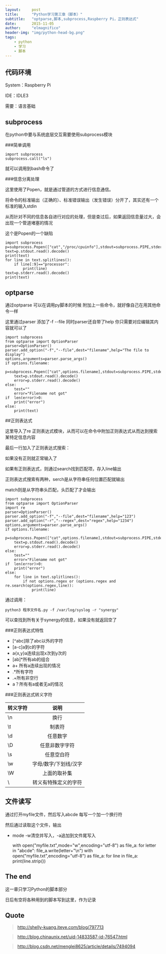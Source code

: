 ```yaml
---
layout:     post
title:      "Python学习第三章（脚本）"
subtitle:   "optparse,脚本,subprocess,Raspberry Pi，正则表达式"
date:       2015-11-05
author:     "elmagnifico"
header-img: "img/python-head-bg.png"
tags:
    - python
    - 学习
	- 脚本
---
```


## 代码环境

System：Raspberry Pi 

IDE：IDLE3

需要：语言基础

## subprocess

在python中要与系统底层交互需要使用subprocess模块

###简单调用

	import subprocess
	subprocess.call("ls")

就可以调用到bash命令了

###信息分离处理
	
这里使用了Popen，就是通过管道的方式进行信息通信。

将命令的标准输出（正确的）、标准错误输出（发生错误）分开了，其实还有一个标准的输入stdin

从而针对不同的信息各自进行对应的处理，但是查过后，如果返回信息量过大，会出现一个管道堵塞的情况

这个是Popen的一个缺陷

	import subprocess
	p=subprocess.Popen(["cat","/proc/cpuinfo"],stdout=subprocess.PIPE,stderr=subprocess.PIPE)
	text=p.stdout.read().decode()
	print(text)
	for line in text.splitlines():
	    if line[:9]=="processor":
	        print(line)
	text=p.stderr.read().decode()
	print(text)

## optparse

通过optparse 可以在调用py脚本的时候 附加上一些命令，就好像自己在用其他命令一样

这里通过parser 添加了-f --file 同时parser还自带了help 你只需要对应编辑其内容就可以了

	import subprocess
	from optparse import OptionParser
	parser=OptionParser()
	parser.add_option("-f","--file",dest="filename",help="The file to display")
	options,arguments=parser.parse_args()
	if options.filename:
	    p=subprocess.Popen(["cat",options.filename],stdout=subprocess.PIPE,stderr=subprocess.PIPE)
	    text=p.stdout.read().decode()
	    error=p.stderr.read().decode()
	else:
	    test=""
	    error="Filename not got"
	if  len(error)>0:
	    print("error")
	else:
	    print(text)

##正则表达式

这里导入了re 正则表达式模块，从而可以在命令中附加正则表达式从而达到搜索某特定信息内容

最后一行加入了正则表达式搜索：

如果没有正则就正常输入了

如果有正则表达式，则通过search找到匹配项，存入line输出

正则表达式搜索有两种，serch是从字符串任何位置匹配就输出

match则是从字符串头匹配，头匹配了才会输出

	import subprocess
	from optparse import OptionParser
	import re
	parser=OptionParser()
	parser.add_option("-f","--file",dest="filename",help="123")
	parser.add_option("-r","--regex",dest="regex",help="1234")
	options,arguments=parser.parse_args()
	if options.filename:
	    p=subprocess.Popen(["cat",options.filename],stdout=subprocess.PIPE,stderr=subprocess.PIPE)
	    text=p.stdout.read().decode()
	    error=p.stderr.read().decode()
	else:
	    test=""
	    error="Filename not got"
	if  len(error)>0:
	    print("error")
	else:
		for line in text.splitlines():
			if not options.regex or (options.regex and re.search(options.regex,line)):
				print(line)	
通过调用：

	python3 程序文件名.py -f /var/log/syslog -r "synergy"

可以查找到所有关于synergy的信息，如果没有就返回空了

###正则表达式特性

- [^abc]除了abc以外的字符
- [a-c]a到c的字符
- a{x,y}a连续出现x次到y次的
- [ab]*所有ab的组合
- a+ 所有a连续出现的情况
- .*所有字符
- .+所有非空行
- a？所有有a或者无a的情况

###正则表达式转义字符

|转义字符|说明|
| ---|:---:| 
| \n | 换行 |
| \t | 制表符 | 
| \d | 任意数字 |
| \D | 任意非数字字符 |
| \s | 任意空白符 | 
| \w | 字母/数字/下划线/汉字 | 
| \W | 上面的取补集 |
| \  | 转义有特殊定义的字符 |


## 文件读写

通过打开myfile文件，然后写入abcde 每写一个加一个换行符

然后通过读取这个文件，输出 

- mode -w清空并写入，-a追加到文件尾写入
 
	with open("myfile.txt",mode="w",encoding="utf-8") as file_a:
		for letter in "abcde":
			file_a.write(letter+"\n")
	with open("myfile.txt",encoding="utf-8") as file_a:
		for line in file_a:
			print(line.strip())


## The end

这一章只学习Python的脚本部分

日后有空将各种用到的脚本写到这里，作为记录


## Quote

>http://shelly-kuang.iteye.com/blog/797713

>http://blog.chinaunix.net/uid-14833587-id-76547.html

>http://blog.csdn.net/menglei8625/article/details/7494094

